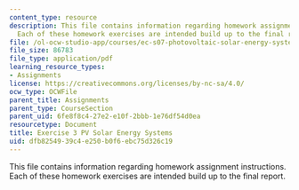 ```yaml
---
content_type: resource
description: This file contains information regarding homework assignment instructions.
  Each of these homework exercises are intended build up to the final report.
file: /ol-ocw-studio-app/courses/ec-s07-photovoltaic-solar-energy-systems-fall-2004/dfb8254939c4e250b0f6ebc75d326c19_MITEC_S07F04_exercise_3.pdf
file_size: 86783
file_type: application/pdf
learning_resource_types:
- Assignments
license: https://creativecommons.org/licenses/by-nc-sa/4.0/
ocw_type: OCWFile
parent_title: Assignments
parent_type: CourseSection
parent_uid: 6fe8f8c4-27e2-e10f-2bbb-1e76df54d0ea
resourcetype: Document
title: Exercise 3 PV Solar Energy Systems
uid: dfb82549-39c4-e250-b0f6-ebc75d326c19
---
```

This file contains information regarding homework assignment instructions. Each of these homework exercises are intended build up to the final report.